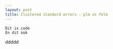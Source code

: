 ```yaml
---
layout: post
title: Clustered standard errors - plm vs felm
---
```




    Dit is code
    En dit ook
    
ddddd
